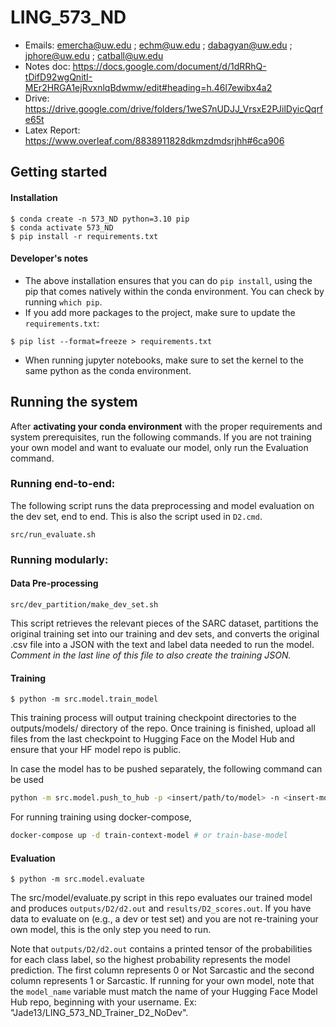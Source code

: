 # LING_573_ND

- Emails: emercha@uw.edu ; echm@uw.edu ; dabagyan@uw.edu ; jphore@uw.edu ; catball@uw.edu
- Notes doc: https://docs.google.com/document/d/1dRRhQ-tDifD92wgQnitI-MEr2HRGA1ejRvxnlqBdwmw/edit#heading=h.46l7ewibx4a2
- Drive: https://drive.google.com/drive/folders/1weS7nUDJJ_VrsxE2PJilDyicQqrfe65t
- Latex Report: https://www.overleaf.com/8838911828dkmzdmdsrjhh#6ca906

## Getting started
#### Installation
```
$ conda create -n 573_ND python=3.10 pip
$ conda activate 573_ND
$ pip install -r requirements.txt
```

#### Developer's notes
* The above installation ensures that you can do `pip install`, using the pip that comes natively within the conda environment. You can check by running `which pip`. 
* If you add more packages to the project, make sure to update the `requirements.txt`:
```
$ pip list --format=freeze > requirements.txt
```
* When running jupyter notebooks, make sure to set the kernel to the same python as the conda environment.

## Running the system
After **activating your conda environment** with the proper requirements and system prerequisites, run the following commands. If you are not training your own model and want to evaluate our model, only run the Evaluation command. 

### Running end-to-end:
The following script runs the data preprocessing and model evaluation on the dev set, end to end. This is also the script used in `D2.cmd`.
```
src/run_evaluate.sh
```

### Running modularly:
#### Data Pre-processing
```
src/dev_partition/make_dev_set.sh
```
This script retrieves the relevant pieces of the SARC dataset, partitions the original training set into our training and dev sets, and converts the original .csv file into a JSON with the text and label data needed to run the model. *Comment in the last line of this file to also create the training JSON.*

#### Training 
```
$ python -m src.model.train_model
```
This training process will output training checkpoint directories to the outputs/models/ directory of the repo. Once training is finished, upload all files from the last checkpoint to Hugging Face on the Model Hub and ensure that your HF model repo is public. 

In case the model has to be pushed separately, the following command can be used
```bash
python -m src.model.push_to_hub -p <insert/path/to/model> -n <insert-model-name>
```

For running training using docker-compose, 
```bash
docker-compose up -d train-context-model # or train-base-model
```

#### Evaluation
```
$ python -m src.model.evaluate
```
The src/model/evaluate.py script in this repo evaluates our trained model and produces `outputs/D2/d2.out` and `results/D2_scores.out`. If you have data to evaluate on (e.g., a dev or test set) and you are not re-training your own model, this is the only step you need to run.

Note that `outputs/D2/d2.out` contains a printed tensor of the probabilities for each class label, so the highest probability represents the model prediction. The first column represents 0 or Not Sarcastic and the second column represents 1 or Sarcastic. If running for your own model, note that the `model_name` variable must match the name of your Hugging Face Model Hub repo, beginning with your username. Ex: "Jade13/LING_573_ND_Trainer_D2_NoDev".

